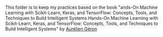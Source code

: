 This folder is to keep my practices based on the book "ands-On Machine Learning with Scikit-Learn, Keras, and TensorFlow: Concepts, Tools, and Techniques to Build Intelligent Systems
Hands-On Machine Learning with Scikit-Learn, Keras, and TensorFlow: Concepts, Tools, and Techniques to Build Intelligent Systems" by [Aurélien Géron](https://github.com/ageron)
